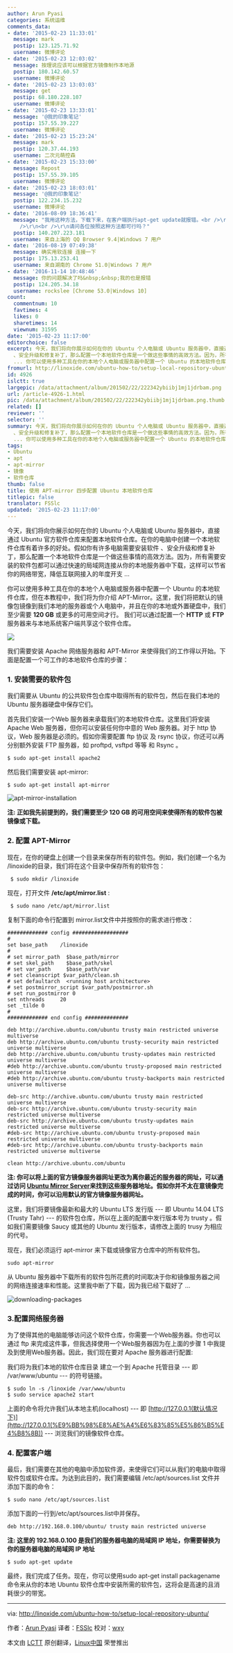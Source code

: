 ```yaml
---
author: Arun Pyasi
categories: 系统运维
comments_data:
- date: '2015-02-23 11:33:01'
  message: mark
  postip: 123.125.71.92
  username: 微博评论
- date: '2015-02-23 12:03:02'
  message: 按理说应该可以根据官方镜像制作本地源
  postip: 180.142.60.57
  username: 微博评论
- date: '2015-02-23 13:03:03'
  message: get
  postip: 68.180.228.107
  username: 微博评论
- date: '2015-02-23 13:33:01'
  message: '@我的印象笔记'
  postip: 157.55.39.227
  username: 微博评论
- date: '2015-02-23 15:23:24'
  message: mark
  postip: 120.37.44.193
  username: 二次元萌控森
- date: '2015-02-23 15:33:00'
  message: Repost
  postip: 157.55.39.105
  username: 微博评论
- date: '2015-02-23 18:03:01'
  message: '@我的印象笔记'
  postip: 122.234.15.232
  username: 微博评论
- date: '2016-08-09 18:36:41'
  message: "我用这种方法，下载下来，在客户端执行apt-get update就报错。<br />\r\n好像用apt-get安装的时候，找的是dists目录下的安装包，但是咱们下载的是pool目录下的所有文件。<br
    />\r\n<br />\r\n请问各位按照这种方法都可行吗？"
  postip: 140.207.223.181
  username: 来自上海的 QQ Browser 9.4|Windows 7 用户
- date: '2016-08-19 07:49:38'
  message: 确实用软连接 连接一下
  postip: 175.13.253.41
  username: 来自湖南的 Chrome 51.0|Windows 7 用户
- date: '2016-11-14 10:48:46'
  message: 你的问题解决了吗&nbsp;&nbsp;我的也是报错
  postip: 124.205.34.18
  username: rockslee [Chrome 53.0|Windows 10]
count:
  commentnum: 10
  favtimes: 4
  likes: 0
  sharetimes: 14
  viewnum: 31595
date: '2015-02-23 11:17:00'
editorchoice: false
excerpt: 今天，我们将向你展示如何在你的 Ubuntu 个人电脑或 Ubuntu 服务器中，直接通过 Ubuntu 官方软件仓库来配置本地软件仓库。在你的电脑中创建一个本地软件仓库有着许多的好处。假如你有许多电脑需要安装软件
  、安全升级和修复补丁，那么配置一个本地软件仓库是一个做这些事情的高效方法。因为，所有需要安装的软件包都可以通过快速的局域网连接从你的本地服务器中下载，这样可以节省你的网络带宽，降低互联网接入的年度开支
  ... 你可以使用多种工具在你的本地个人电脑或服务器中配置一个 Ubuntu 的本地软件仓库，但在本教程中，我们将为你介
fromurl: http://linoxide.com/ubuntu-how-to/setup-local-repository-ubuntu/
id: 4926
islctt: true
largepic: /data/attachment/album/201502/22/222342ybiibj1mj1jdrbam.png
url: /article-4926-1.html
pic: /data/attachment/album/201502/22/222342ybiibj1mj1jdrbam.png.thumb.jpg
related: []
reviewer: ''
selector: ''
summary: 今天，我们将向你展示如何在你的 Ubuntu 个人电脑或 Ubuntu 服务器中，直接通过 Ubuntu 官方软件仓库来配置本地软件仓库。在你的电脑中创建一个本地软件仓库有着许多的好处。假如你有许多电脑需要安装软件
  、安全升级和修复补丁，那么配置一个本地软件仓库是一个做这些事情的高效方法。因为，所有需要安装的软件包都可以通过快速的局域网连接从你的本地服务器中下载，这样可以节省你的网络带宽，降低互联网接入的年度开支
  ... 你可以使用多种工具在你的本地个人电脑或服务器中配置一个 Ubuntu 的本地软件仓库，但在本教程中，我们将为你介
tags:
- Ubuntu
- apt
- apt-mirror
- 镜像
- 软件仓库
thumb: false
title: 使用 APT-mirror 四步配置 Ubuntu 本地软件仓库
titlepic: false
translator: FSSlc
updated: '2015-02-23 11:17:00'
---
```


今天，我们将向你展示如何在你的 Ubuntu 个人电脑或 Ubuntu 服务器中，直接通过 Ubuntu 官方软件仓库来配置本地软件仓库。在你的电脑中创建一个本地软件仓库有着许多的好处。假如你有许多电脑需要安装软件 、安全升级和修复补丁，那么配置一个本地软件仓库是一个做这些事情的高效方法。因为，所有需要安装的软件包都可以通过快速的局域网连接从你的本地服务器中下载，这样可以节省你的网络带宽，降低互联网接入的年度开支 ...


你可以使用多种工具在你的本地个人电脑或服务器中配置一个 Ubuntu 的本地软件仓库，但在本教程中，我们将为你介绍 APT-Mirror。这里，我们将把默认的镜像包镜像到我们本地的服务器或个人电脑中，并且在你的本地或外置硬盘中，我们至少需要 **120 GB** 或更多的可用空间才行。 我们可以通过配置一个 **HTTP** 或 **FTP** 服务器来与本地系统客户端共享这个软件仓库。


![](/data/attachment/album/201502/22/222342ybiibj1mj1jdrbam.png)


我们需要安装 Apache 网络服务器和 APT-Mirror 来使得我们的工作得以开始。下面是配置一个可工作的本地软件仓库的步骤：


### 1. 安装需要的软件包


我们需要从 Ubuntu 的公共软件包仓库中取得所有的软件包，然后在我们本地的 Ubuntu 服务器硬盘中保存它们。


首先我们安装一个Web 服务器来承载我们的本地软件仓库。这里我们将安装 Apache Web 服务器，但你可以安装任何你中意的 Web 服务器。对于 http 协议，Web 服务器是必须的。假如你需要配置 ftp 协议 及 rsync 协议，你还可以再分别额外安装 FTP 服务器，如 proftpd, vsftpd 等等 和 Rsync 。



```
$ sudo apt-get install apache2

```

然后我们需要安装 apt-mirror:



```
$ sudo apt-get install apt-mirror

```

![apt-mirror-installation](/data/attachment/album/201502/22/222345kfzfsdrdyrq0dbbr.png)


**注: 正如我先前提到的，我们需要至少 120 GB 的可用空间来使得所有的软件包被镜像或下载。**


### 2. 配置 APT-Mirror


现在，在你的硬盘上创建一个目录来保存所有的软件包。例如，我们创建一个名为 /linoxide的目录，我们将在这个目录中保存所有的软件包：



```
 $ sudo mkdir /linoxide
```

现在，打开文件 **/etc/apt/mirror.list** :



```
 $ sudo nano /etc/apt/mirror.list
```

复制下面的命令行配置到 mirror.list文件中并按照你的需求进行修改：



```
############# config ##################
#
set base_path    /linoxide
#
# set mirror_path  $base_path/mirror
# set skel_path    $base_path/skel
# set var_path     $base_path/var
# set cleanscript $var_path/clean.sh
# set defaultarch  <running host architecture>
# set postmirror_script $var_path/postmirror.sh
# set run_postmirror 0
set nthreads     20
set _tilde 0
#
############# end config ##############

deb http://archive.ubuntu.com/ubuntu trusty main restricted universe multiverse
deb http://archive.ubuntu.com/ubuntu trusty-security main restricted universe multiverse
deb http://archive.ubuntu.com/ubuntu trusty-updates main restricted universe multiverse
#deb http://archive.ubuntu.com/ubuntu trusty-proposed main restricted universe multiverse
#deb http://archive.ubuntu.com/ubuntu trusty-backports main restricted universe multiverse

deb-src http://archive.ubuntu.com/ubuntu trusty main restricted universe multiverse
deb-src http://archive.ubuntu.com/ubuntu trusty-security main restricted universe multiverse
deb-src http://archive.ubuntu.com/ubuntu trusty-updates main restricted universe multiverse
#deb-src http://archive.ubuntu.com/ubuntu trusty-proposed main restricted universe multiverse
#deb-src http://archive.ubuntu.com/ubuntu trusty-backports main restricted universe multiverse

clean http://archive.ubuntu.com/ubuntu
```

**注: 你可以将上面的官方镜像服务器网址更改为离你最近的服务器的网址，可以通过访问 [Ubuntu Mirror Server](https://launchpad.net/ubuntu/+archivemirrors)来找到这些服务器地址。假如你并不太在意镜像完成的时间，你可以沿用默认的官方镜像服务器网址。**


这里，我们将要镜像最新和最大的 Ubuntu LTS 发行版 --- 即 Ubuntu 14.04 LTS (Trusty Tahr) --- 的软件包仓库，所以在上面的配置中发行版本号为 trusty 。假如我们需要镜像 Saucy 或其他的 Ubuntu 发行版本，请修改上面的 trusy 为相应的代号。


现在，我们必须运行 apt-mirror 来下载或镜像官方仓库中的所有软件包。



```
sudo apt-mirror

```

从 Ubuntu 服务器中下载所有的软件包所花费的时间取决于你和镜像服务器之间的网络连接速率和性能。这里我中断了下载，因为我已经下载好了 ...


![downloading-packages](/data/attachment/album/201502/22/222346n1bcve3ytotgjct5.png)


### 3.配置网络服务器


为了使得其他的电脑能够访问这个软件仓库，你需要一个Web服务器。你也可以通过 ftp 来完成这件事，但我选择使用一个Web服务器因为在上面的步骤 1 中我提及到使用Web服务器。因此，我们现在要对 Apache 服务器进行配置:


我们将为我们本地的软件仓库目录 建立一个到 Apache 托管目录 --- 即 /var/www/ubuntu --- 的符号链接。



```
$ sudo ln -s /linoxide /var/www/ubuntu
$ sudo service apache2 start
```

上面的命令将允许我们从本地主机(localhost) --- 即 [http://127.0.0.1(默认情况下)](http://127.0.0.1(%E9%BB%98%E8%AE%A4%E6%83%85%E5%86%B5%E4%B8%8B)) --- 浏览我们的镜像软件仓库。


### 4. 配置客户端


最后，我们需要在其他的电脑中添加软件源，来使得它们可以从我们的电脑中取得软件包或软件仓库。为达到此目的，我们需要编辑 /etc/apt/sources.list 文件并添加下面的命令：



```
$ sudo nano /etc/apt/sources.list

```

添加下面的一行到/etc/apt/sources.list中并保存。



```
deb http://192.168.0.100/ubuntu/ trusty main restricted universe

```

**注: 这里的 192.168.0.100 是我们的服务器电脑的局域网 IP 地址，你需要替换为你的服务器电脑的局域网 IP 地址**



```
$ sudo apt-get update

```

最终，我们完成了任务。现在，你可以使用sudo apt-get install packagename 命令来从你的本地 Ubuntu 软件仓库中安装所需的软件包，这将会是高速的且消耗很少的带宽。




---


via: <http://linoxide.com/ubuntu-how-to/setup-local-repository-ubuntu/>


作者：[Arun Pyasi](http://linoxide.com/author/arunp/) 译者：[FSSlc](https://github.com/FSSlc) 校对：[wxy](https://github.com/wxy)


本文由 [LCTT](https://github.com/LCTT/TranslateProject) 原创翻译，[Linux中国](http://linux.cn/) 荣誉推出